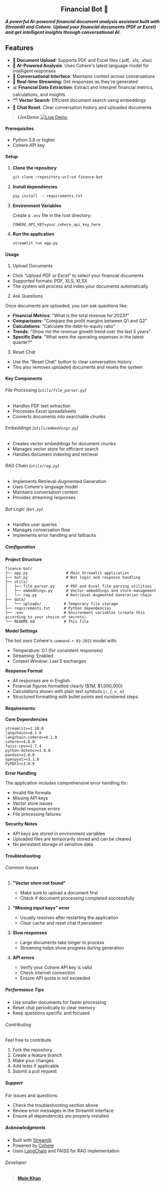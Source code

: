 <h2 style="text-align: center;">Financial Bot 💸</h2>

***A powerful AI-powered financial document analysis assistant built with Streamlit and Cohere. Upload your financial documents (PDF or Excel) and get intelligent insights through conversational AI.***

## Features

-   📄 **Document Upload**: Supports PDF and Excel files (.pdf, .xls, .xlsx)
-   🤖 **AI-Powered Analysis**: Uses Cohere's latest language model for intelligent responses
-   💬 **Conversational Interface**: Maintains context across conversations
-   🔄 **Real-time Streaming**: Get responses as they're generated
-   📊 **Financial Data Extraction**: Extract and interpret financial metrics, calculations, and insights
-   🗂️ **Vector Search**: Efficient document search using embeddings
-   🔄 **Chat Reset**: Clear conversation history and uploaded documents

> ***LiveDemo***
[![Live Demo](./assets/botSS.png)](https://expensyzer.streamlit.app/)

#### Prerequisites

-   Python 3.8 or higher
-   Cohere API key

#### Setup

1.  **Clone the repository**
    
    ```bash
    git clone <repository-url>cd finance-bot
    ```
    
2.  **Install dependencies**
    
    ```bash
    pip install -r requirements.txt
    ```
    
3.  **Environment Variables**
    
    Create a `.env` file in the root directory:
    
    ```env
    COHERE_API_KEY=your_cohere_api_key_here
    ```
    
4.  **Run the application**
    
    ```bash
    streamlit run app.py
    ```
    

#### Usage

1.  Upload Documents

-   Click "Upload PDF or Excel" to select your financial documents
-   Supported formats: PDF, XLS, XLSX
-   The system will process and index your documents automatically

2.  Ask Questions

Once documents are uploaded, you can ask questions like:

-   **Financial Metrics**: "What is the total revenue for 2023?"
-   **Comparisons**: "Compare the profit margins between Q1 and Q2"
-   **Calculations**: "Calculate the debt-to-equity ratio"
-   **Trends**: "Show me the revenue growth trend over the last 5 years"
-   **Specific Data**: "What were the operating expenses in the latest quarter?"

3.  Reset Chat

-   Use the "Reset Chat" button to clear conversation history
-   This also removes uploaded documents and resets the system

#### Key Components

###### File Processing (`utils/file_parser.py`)

-   Handles PDF text extraction
-   Processes Excel spreadsheets
-   Converts documents into searchable chunks

###### Embeddings (`utils/embeddings.py`)

-   Creates vector embeddings for document chunks
-   Manages vector store for efficient search
-   Handles document indexing and retrieval

###### RAG Chain (`utils/rag.py`)

-   Implements Retrieval-Augmented Generation
-   Uses Cohere's language model
-   Maintains conversation context
-   Provides streaming responses

###### Bot Logic (`bot.py`)

-   Handles user queries
-   Manages conversation flow
-   Implements error handling and fallbacks

##### Configuration

**Project Structure**

```
finance-bot/
├── app.py                 # Main Streamlit application
├── bot.py                 # Bot logic and response handling
├── utils/
│   ├── file_parser.py     # PDF and Excel file parsing utilities
│   ├── embeddings.py      # Vector embeddings and store management
│   └── rag.py             # Retrieval-Augmented Generation chain
├── data/
│   └── uploads/          # Temporary file storage
├── requirements.txt      # Python dependencies
├── .env                  # Environment variables (create this according to your choice of secrets)
└── README.md             # This file
```

**Model Settings**

The bot uses Cohere's `command-r-03-2025` model with:

-   Temperature: 0.1 (for consistent responses)
-   Streaming: Enabled
-   Context Window: Last 5 exchanges

**Response Format**

-   All responses are in English
-   Financial figures formatted clearly ($1M, $1,000,000)
-   Calculations shown with plain text symbols (−, /, ×, ≈)
-   Structured formatting with bullet points and numbered steps

#### Requirements

**Core Dependencies**

```
streamlit>=1.28.0
langchain>=0.1.0
langchain-cohere>=0.1.0
cohere>=4.0.0
faiss-cpu>=1.7.4
python-dotenv>=1.0.0
pandas>=2.0.0
openpyxl>=3.1.0
PyPDF2>=3.0.0

```

**Error Handling**

The application includes comprehensive error handling for:

-   Invalid file formats
-   Missing API keys
-   Vector store issues
-   Model response errors
-   File processing failures

**Security Notes**

-   API keys are stored in environment variables
-   Uploaded files are temporarily stored and can be cleared
-   No persistent storage of sensitive data

#### Troubleshooting

###### Common Issues

1.  **"Vector store not found"**
    
    -   Make sure to upload a document first
    -   Check if document processing completed successfully
2.  **"Missing input keys" error**
    
    -   Usually resolves after restarting the application
    -   Clear cache and reset chat if persistent
3.  **Slow responses**
    
    -   Large documents take longer to process
    -   Streaming helps show progress during generation
4.  **API errors**
    
    -   Verify your Cohere API key is valid
    -   Check internet connection
    -   Ensure API quota is not exceeded

##### Performance Tips

-   Use smaller documents for faster processing
-   Reset chat periodically to clear memory
-   Keep questions specific and focused

###### Contributing

Feel free to contribute

1.  Fork the repository
2.  Create a feature branch
3.  Make your changes
4.  Add tests if applicable
5.  Submit a pull request

##### Support

For issues and questions:

-   Check the troubleshooting section above
-   Review error messages in the Streamlit interface
-   Ensure all dependencies are properly installed

##### Acknowledgments

-   Built with [Streamlit](https://streamlit.io/)
-   Powered by [Cohere](https://cohere.ai/)
-   Uses [LangChain](https://langchain.com/) and FAISS for RAG implementation

###### Developer

> [**Moin Khan**](https://www.linkedin.com/in/moin-khan-0335b4245 "https://www.linkedin.com/in/moin-khan-0335b4245")
